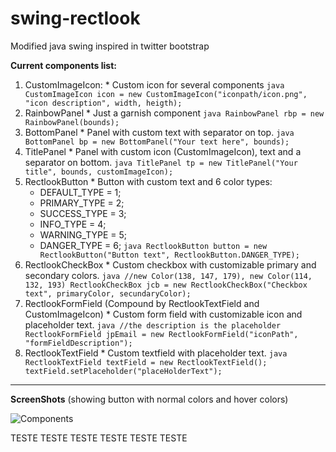 # swing-rectlook
Modified java swing inspired in twitter bootstrap

<b>Current components list:</b>
  1. CustomImageIcon:
    * Custom icon for several components
    ```java
    CustomImageIcon icon = new CustomImageIcon("iconpath/icon.png", "icon description", width, heigth);
    ```
  2. RainbowPanel
    * Just a garnish component
    ```java
    RainbowPanel rbp = new RainbowPanel(bounds);
    ```
  3. BottomPanel
    * Panel with custom text with separator on top.
    ```java
    BottomPanel bp = new BottomPanel("Your text here", bounds);
    ```
  4. TitlePanel
    * Panel with custom icon (CustomImageIcon), text and a separator on bottom.
    ```java
    TitlePanel tp = new TitlePanel("Your title", bounds, customImageIcon);
    ```
  5. RectlookButton
    * Button with custom text and 6 color types:
      - DEFAULT_TYPE = 1;
      - PRIMARY_TYPE = 2;
      - SUCCESS_TYPE = 3;
      - INFO_TYPE = 4;
      - WARNING_TYPE = 5;
      - DANGER_TYPE = 6;
    ```java
    RectlookButton button = new RectlookButton("Button text", RectlookButton.DANGER_TYPE);
    ```
  6. RectlookCheckBox
    * Custom checkbox with customizable primary and secondary colors.
    ```java
    //new Color(138, 147, 179), new Color(114, 132, 193)
    RectlookCheckBox jcb = new RectlookCheckBox("Checkbox text", primaryColor, secundaryColor);
    ```
  7. RectlookFormField (Compound by RectlookTextField and CustomImageIcon)
    * Custom form field with customizable icon and placeholder text.
    ```java
    //the description is the placeholder
    RectlookFormField jpEmail = new RectlookFormField("iconPath", "formFieldDescription");
    ```
  8. RectlookTextField
    * Custom textfield with placeholder text.
    ```java
    RectlookTextField textField = new RectlookTextField();
    textField.setPlaceholder("placeHolderText");
    ```

-----------------------------

<b>ScreenShots</b> (showing button with normal colors and hover colors)

<img src="http://i.imgur.com/cprjvI7.jpg" alt="Components" title="Components">

TESTE TESTE TESTE TESTE TESTE TESTE